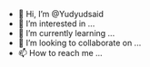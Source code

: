 - 👋 Hi, I’m @Yudyudsaid
- 👀 I’m interested in ...
- 🌱 I’m currently learning ...
- 💞️ I’m looking to collaborate on ...
- 📫 How to reach me ...

<!---
Yudyudsaid/Yudyudsaid is a ✨ special ✨ repository because its `README.md` (this file) appears on your GitHub profile.
You can click the Preview link to take a look at your changes.
--->

